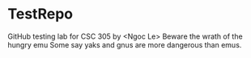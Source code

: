 # TestRepo
GitHub testing lab for CSC 305 by &lt;Ngoc Le>
Beware the wrath of the hungry emu
Some say yaks and gnus are more dangerous than emus.
